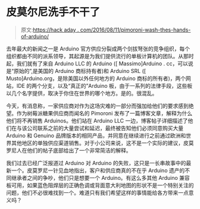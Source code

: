 # 皮莫尔尼洗手不干了

> 原文:[https://hack aday . com/2016/08/11/pimoroni-wash-thes-hands-of-arduino/](https://hackaday.com/2016/08/11/pimoroni-wash-their-hands-of-arduino/)

去年最大的新闻之一是 Arduino 官方供应分裂成两个剑拔弩张的竞争组织，每个组织都由不同的派系领导，其起源是为我们提供流行的单板计算机的团队。从那时起，我们就有了来自 Arduino LLC 的 Arduino ([ Massimo]Arduino . cc，可以说是“原始的”,是美国的 Arduino 商标持有者)和 Arduino SRL ([ Musto]Arduino.org，是除美国以外任何地方的 Arduino 商标的所有者)，两个网站，IDE 的两个分支，以及“真正的”Arduino 板，由于一系列的法律手段，这些板以几个名字提供，取决于你住在世界的哪个地方。是的。很混乱。

今天，有消息称，一家供应商对作为这场灾难的一部分而强加给他们的要求感到绝望。作为树莓派糖果供应商而闻名的 Pimoroni 发布了一篇博客文章，解释为什么他们将不再销售 Arduinos。他们站在 Arduino LLC 一边，博客帖子详细描述了他们在与该公司联系之前的大量尝试和延迟，最终被告知他们必须同意购买大量 Arduino 和 Genuino 品牌版本的相同产品，并同意在继续进行之前通过欧洲和世界其他地区的单独供应渠道销售。对于小公司来说，这不是一个实际的建议，皮莫罗尼人在他们的帖子底部给出了一个非常简洁的解释。

我们过去已经广泛报道过 Arduino 对 Arduino 的失败，这只是一长串故事中的最新一个。皮莫罗尼一针见血地指出，客户和供应商真的不在乎 Arduino 遗产的不同继承者之间的争吵，他们只是想要一个 Arduino。有这么多其他 Arduino 兼容板可用，如果蓝色阻焊层的正确色调或背面意大利地图的形状不是一个特别关注的问题，他们不必很难找到一个。难道只有我们希望这样的事情能给各方带来一点意义吗？